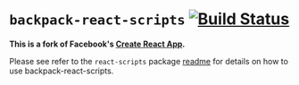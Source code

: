 # `backpack-react-scripts` [![Build Status](https://travis-ci.org/Skyscanner/backpack-react-scripts.svg?branch=fork)](https://travis-ci.org/Skyscanner/backpack-react-scripts)

**This is a fork of Facebook's [Create React App](https://github.com/facebook/create-react-app).**

Please see refer to the `react-scripts` package [readme](packages/react-scripts/README.md) for details on how to use backpack-react-scripts.

